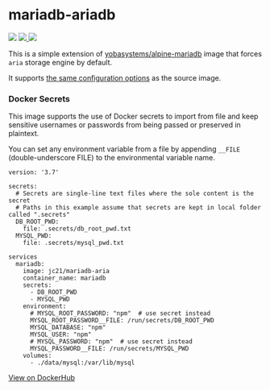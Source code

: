 # mariadb-ariadb

<p>
  <img src="https://img.shields.io/badge/MariaDB-10.4.12-brightgreen?style=for-the-badge">
  <a href="https://hub.docker.com/repository/docker/jc21/mariadb-aria">
    <img src="https://img.shields.io/docker/image-size/jc21/mariadb-aria/latest?style=for-the-badge">
  </a>
  <a href="https://hub.docker.com/repository/docker/jc21/mariadb-aria">
    <img src="https://img.shields.io/docker/pulls/jc21/mariadb-aria?style=for-the-badge">
  </a>
</p>


This is a simple extension of [yobasystems/alpine-mariadb](https://hub.docker.com/r/yobasystems/alpine-mariadb)
image that forces `aria` storage engine by default.

It supports [the same configuration options](https://hub.docker.com/r/yobasystems/alpine-mariadb) as the source image.

### Docker Secrets
This image supports the use of Docker secrets to import from file and keep sensitive usernames or passwords from being passed or preserved in plaintext.

You can set any environment variable from a file by appending `__FILE` (double-underscore FILE) to the environmental variable name.

```
version: '3.7'

secrets:
  # Secrets are single-line text files where the sole content is the secret
  # Paths in this example assume that secrets are kept in local folder called ".secrets"
  DB_ROOT_PWD:
    file: .secrets/db_root_pwd.txt
  MYSQL_PWD:
    file: .secrets/mysql_pwd.txt

services
  mariadb:
    image: jc21/mariadb-aria
    container_name: mariadb
    secrets:
      - DB_ROOT_PWD
      - MYSQL_PWD
    environment:
      # MYSQL_ROOT_PASSWORD: "npm"  # use secret instead
      MYSQL_ROOT_PASSWORD__FILE: /run/secrets/DB_ROOT_PWD
      MYSQL_DATABASE: "npm"
      MYSQL_USER: "npm"
      # MYSQL_PASSWORD: "npm"  # use secret instead
      MYSQL_PASSWORD__FILE: /run/secrets/MYSQL_PWD 
    volumes:
      - ./data/mysql:/var/lib/mysql
```


[View on DockerHub](https://hub.docker.com/repository/docker/jc21/mariadb-aria)

